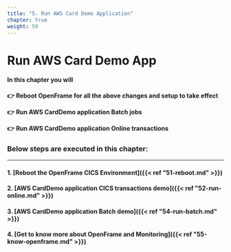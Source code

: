 ```yaml
---
title: "5. Run AWS Card Demo Application"
chapter: true
weight: 50
---
```


# Run AWS Card Demo App

#### In this chapter you will 
**:point_right: Reboot OpenFrame for all the above changes and setup to take effect**  

**:point_right: Run AWS CardDemo application Batch jobs**

**:point_right: Run AWS CardDemo application Online transactions**


### Below steps are executed in this chapter:

--------------

#### 1. [Reboot the OpenFrame CICS Environment]({{< ref "51-reboot.md" >}})

#### 2. [AWS CardDemo application CICS transactions demo]({{< ref "52-run-online.md" >}})

#### 3. [AWS CardDemo application Batch demo]({{< ref "54-run-batch.md" >}})

#### 4. [Get to know more about OpenFrame and Monitoring]({{< ref "55-know-openframe.md" >}})
